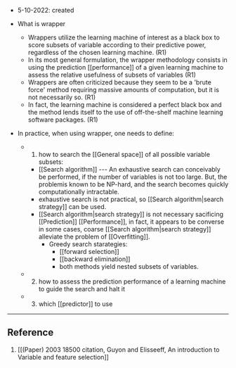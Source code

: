 - 5-10-2022: created

- What is wrapper
	- Wrappers utilize the learning machine of interest as a black box to score subsets of variable according to their predictive power, regardless of the chosen learning machine. (R1)
	- In its most general formulation, the wrapper methodology consists in using the prediction [[performance]] of a given learning machine to assess the relative usefulness of subsets of variables (R1)
	- Wrappers are often criticized because they seem to be a 'brute force' method requiring massive amounts of computation, but it is not necessarily so.  (R1)
	- In fact, the learning machine is considered a perfect black box and the method lends itself to the use of off-the-shelf machine learning software packages. (R1)


- In practice, when using wrapper, one needs to define: 
	- 1. how to search the [[General space]] of all possible variable subsets: 
		- [[Search algorithm]] --- An exhaustive search can conceivably be performed, if the number of variables is not too large. But, the problemis known to be NP-hard, and the search becomes quickly computationally intractable. 
		- exhaustive search is not practical, so [[Search algorithm|search strategy]] can be used. 
		- [[Search algorithm|search strategy]] is not necessary sacificing [[Prediction]] [[Performance]], in fact, it appears to be converse in some cases,  coarse [[Search algorithm|search strategy]] alleviate the problem of [[Overfitting]]. 
			-  Greedy search starategies:
				- [[forward selection]]
				- [[backward elimination]]
				- both methods yield nested subsets of variables. 

	- 2. how to assess the prediction performance of a learning machine to guide the search and halt it
	- 3. which [[predictor]] to use

---
## Reference
1. [[(Paper) 2003  18500 citation, Guyon and Elisseeff, An introduction to Variable and feature selection]]